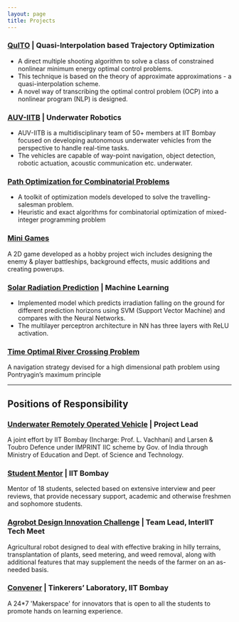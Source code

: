 ```yaml
---
layout: page
title: Projects
---
```


### [QuITO](https://github.com/chatterjee-d/QuITO) | Quasi-Interpolation based Trajectory Optimization

-   A direct multiple shooting algorithm to solve a class of constrained nonlinear minimum energy optimal control problems.
-   This technique is based on the theory of approximate approximations - a quasi-interpolation scheme.
-   A novel way of transcribing the optimal control problem (OCP) into a nonlinear program (NLP) is designed.

### [AUV-IITB](http://auv-iitb.org/) | Underwater Robotics

-   AUV-IITB is a multidisciplinary team of 50+ members at IIT Bombay focused on developing autonomous underwater vehicles from the perspective to handle real-time tasks.
-   The vehicles are capable of way-point navigation, object detection, robotic actuation, acoustic communication etc. underwater.

### [Path Optimization for Combinatorial Problems](https://github.com/Prajwal-Prathiksh/Museum-Path-Optimization/tree/main/presentations)

-   A toolkit of optimization models developed to solve the travelling-salesman problem.
-   Heuristic and exact algorithms for combinatorial optimization of mixed-integer programming problem

### [Mini Games](https://github.com/nakulrandad/Games)

A 2D game developed as a hobby project wich includes designing the enemy & player battleships, background effects, music additions and creating powerups.

### [Solar Radiation Prediction](https://docs.google.com/presentation/d/1cYWwQR02r17Bgc7hXHiDjqEfJLtR3x6AE6GK5HvttNw/edit?usp=sharing) | Machine Learning

-   Implemented model which predicts irradiation falling on the ground for different prediction horizons using SVM (Support Vector Machine) and compares with the Neural Networks.
-   The multilayer perceptron architecture in NN has three layers with ReLU activation.

### [Time Optimal River Crossing Problem](https://github.com/nakulrandad/Optimal-Control-Theory)

A navigation strategy devised for a high dimensional path problem using Pontryagin’s maximum principle

---

## Positions of Responsibility

### [Underwater Remotely Operated Vehicle]() | Project Lead

A joint effort by IIT Bombay (Incharge: Prof. L. Vachhani) and Larsen & Toubro Defence under IMPRINT IIC scheme by Gov. of India through Ministry of Education and Dept. of Science and Technology.

### [Student Mentor](https://smp.gymkhana.iitb.ac.in/) | IIT Bombay

Mentor of 18 students, selected based on extensive interview and peer reviews, that provide necessary support, academic and otherwise freshmen and sophomore students.

### [Agrobot Design Innovation Challenge](https://github.com/Tech-Meet-Solutions/Agrobot_9th_InterIIT_Tech_Meet) | Team Lead, InterIIT Tech Meet

Agricultural robot designed to deal with effective braking in hilly terrains, transplantation of plants, seed metering, and weed removal, along with additional features that may supplement the needs of the farmer on an as-needed basis.

### [Convener](https://www.facebook.com/tinkererIITB/) | Tinkerers’ Laboratory, IIT Bombay

A 24*7 'Makerspace' for innovators that is open to all the students to promote hands on learning experience.

